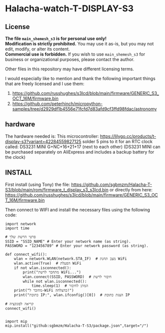# Halacha-watch-T-DISPLAY-S3

## License  
**The file `main_shemesh_s3` is for personal use only!**  
**Modification is strictly prohibited.** You may use it as-is, but you may not edit, modify, or alter its content.  
**Commercial use is forbidden.** If you wish to use `main_shemesh_s3` for business or organizational purposes, please contact the author.  

Other files in this repository may have different licensing terms.

I would especially like to mention and thank the following important things that are freely licensed and I use them:
1. https://github.com/russhughes/s3lcd/blob/main/firmware/GENERIC_S3_OCT_16M/firmware.bin
2. https://github.com/peterhinch/micropython-samples/tree/d2929df1b4556e71fcfd7d83afd9cf3ffd98fdac/astronomy

## hardware

The hardware needed is:
This microcontroller:
https://lilygo.cc/products/t-display-s3?variant=42284559827125
solder 5 pins to it for an RTC clock called: DS3231 MINI
G+NC+16+21+17 (next to each other)
(DS3231 MINI can be purchased separately on AliExpress and includes a backup battery for the clock)


## INSTALL

First install (using Tony) the file:
https://github.com/sgbmzm/Halacha-T-S3/blob/main/rom/firmware_t_display_s3_s3lcd.bin
or directly from here:
https://github.com/russhughes/s3lcd/blob/main/firmware/GENERIC_S3_OCT_16M/firmware.bin

Then connect to WIFI and install the necessary files using the following code:


```
import network
import time

# פרטי הרשת שלך
SSID = "SSID_NAME" # Enter your network name (as string).
PASSWORD = "123456789" # Enter your network password (as string).

def connect_wifi():
    wlan = network.WLAN(network.STA_IF)  # מצב תחנת WiFi
    wlan.active(True)  # הפעלת WiFi
    if not wlan.isconnected():
        print("מתחבר לרשת WiFi...")
        wlan.connect(SSID, PASSWORD)  # חיבור לרשת
        while not wlan.isconnected():
            time.sleep(1)  # המתן לחיבור
    print("מחובר ל-WiFi בהצלחה!")
    print("כתובת IP:", wlan.ifconfig()[0])  # הצגת כתובת IP

# קריאה לפונקציה
connect_wifi()


import mip
mip.install("github:sgbmzm/Halacha-T-S3/package.json",target="/")
```

